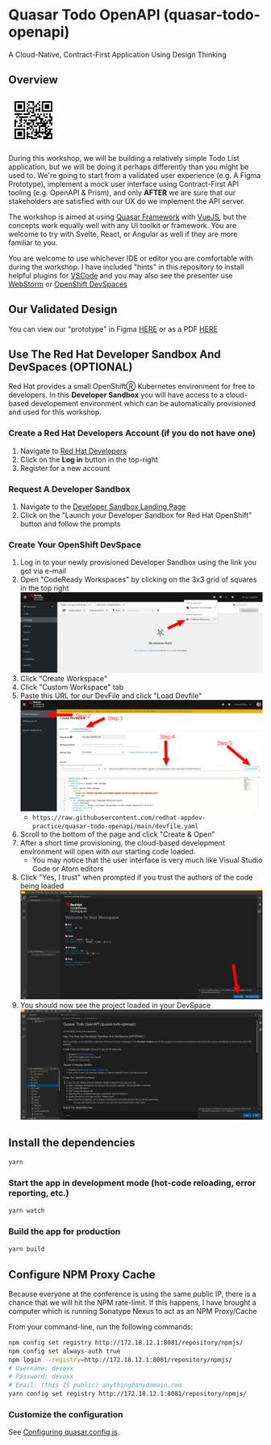 # Quasar Todo OpenAPI (quasar-todo-openapi)

A Cloud-Native, Contract-First Application Using Design Thinking

## Overview
![QR Code Image](docs/QR_Code.png)

During this workshop, we will be building a relatively simple Todo List application, but we will be doing it perhaps
differently than you might be used to. We're going to start from a validated user experience (e.g. A Figma Prototype),
implement a mock user interface using Contract-First API tooling (e.g. OpenAPI & Prism), and only **AFTER** we
are sure that our stakeholders are satisfied with our UX do we implement the API server.

The workshop is aimed at using
[Quasar Framework](https://quasar.dev) with [VueJS](https://vuejs.org), but the concepts work equally well with any
UI toolkit or framework. You are welcome to try with Svelte, React, or Angular as well if they are more familiar to you.

You are welcome to use whichever IDE or editor you are comfortable with during the workshop. I have included "hints" in
this repository to install helpful plugins for [VSCode](https://code.visualstudio.com/) and you may also see the
presenter use [WebStorm](https://www.jetbrains.com/webstorm/) or [OpenShift DevSpaces](https://developers.redhat.com/products/codeready-workspaces/overview)

## Our Validated Design

You can view our "prototype" in Figma [HERE](https://www.figma.com/proto/FKGtcMU6lfafc3oKzAJNQM/Todo?node-id=5%3A1091&scaling=min-zoom&page-id=0%3A1&starting-point-node-id=5%3A1091)
or as a PDF [HERE](docs/Todo_Design.pdf)

## Use The Red Hat Developer Sandbox And DevSpaces (OPTIONAL)

Red Hat provides a small OpenShiftⓇ Kubernetes environment for free to developers. In this **Developer Sandbox** you
will have access to a cloud-based developement environment which can be automatically provisioned and used for this
workshop.

### Create a Red Hat Developers Account (if you do not have one)
1. Navigate to [Red Hat Developers](https://developers.redhat.com/)
2. Click on the **Log in** button in the top-right
3. Register for a new account

### Request A Developer Sandbox

1. Navigate to the [Developer Sandbox Landing Page](https://developers.redhat.com/developer-sandbox/get-started)
2. Click on the "Launch your Developer Sandbox for Red Hat OpenShift" button and follow the prompts

### Create Your OpenShift DevSpace

1. Log in to your newly provisioned Developer Sandbox using the link you got via e-mail
2. Open "CodeReady Workspaces" by clicking on the 3x3 grid of squares in the top right ![Menu Screenshot](docs/Step_01_DevSpaces.png)
3. Click "Create Workspace"
4. Click "Custom Workspace" tab
5. Paste this URL for our DevFile and click "Load Devfile" ![DevFile Screenshot](docs/Step_02_DevSpaces.png)
   * `https://raw.githubusercontent.com/redhat-appdev-practice/quasar-todo-openapi/main/devfile.yaml`
6. Scroll to the bottom of the page and click "Create & Open"
7. After a short time provisioning, the cloud-based development environment will open with our starting code loaded.
   * You may notice that the user interface is very much like Visual Studio Code or Atom editors
8. Click "Yes, I trust" when prompted if you trust the authors of the code being loaded ![Trust Code](docs/Step_03_DevSpaces.png)
9. You should now see the project loaded in your DevSpace ![Cloud IDE](docs/Step_04_DevSpaces.png)

## Install the dependencies
```bash
yarn
```

### Start the app in development mode (hot-code reloading, error reporting, etc.)
```bash
yarn watch
```

### Build the app for production
```bash
yarn build
```

## Configure NPM Proxy Cache

Because everyone at the conference is using the same public IP, there is a chance that we will
hit the NPM rate-limit. If this happens, I have brought a computer which is running Sonatype Nexus
to act as an NPM Proxy/Cache

From your command-line, run the following commands:

```bash
npm config set registry http://172.18.12.1:8081/repository/npmjs/
npm config set always-auth true
npm login --registry=http://172.18.12.1:8081/repository/npmjs/
# Username: devoxx
# Password: devoxx
# Email: (this IS public) anything@anydomain.com
yarn config set registry http://172.18.12.1:8081/repository/npmjs/
```

### Customize the configuration
See [Configuring quasar.config.js](https://v2.quasar.dev/quasar-cli-webpack/quasar-config-js).
